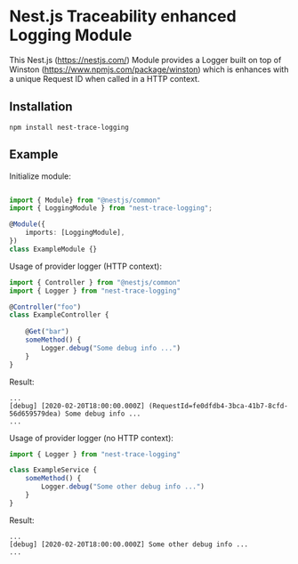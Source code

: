 
# Nest.js Traceability enhanced Logging Module

This Nest.js (https://nestjs.com/) Module provides a Logger built on top of Winston (https://www.npmjs.com/package/winston) which is enhances with a unique Request ID when called in a HTTP context.

## Installation

`npm install nest-trace-logging`

## Example

Initialize module:

```ts

import { Module} from "@nestjs/common"
import { LoggingModule } from "nest-trace-logging";

@Module({
    imports: [LoggingModule],
})
class ExampleModule {}
```

Usage of provider logger (HTTP context):

```ts
import { Controller } from "@nestjs/common"
import { Logger } from "nest-trace-logging"

@Controller("foo")
class ExampleController {
    
    @Get("bar")
    someMethod() {
        Logger.debug("Some debug info ...")
    }
}
```

Result:

```
...
[debug] [2020-02-20T18:00:00.000Z] (RequestId=fe0dfdb4-3bca-41b7-8cfd-56d659579dea) Some debug info ...
...
```

Usage of provider logger (no HTTP context):

```ts
import { Logger } from "nest-trace-logging"

class ExampleService {   
    someMethod() {
        Logger.debug("Some other debug info ...")
    }
}
```

Result:

```
...
[debug] [2020-02-20T18:00:00.000Z] Some other debug info ...
...
```